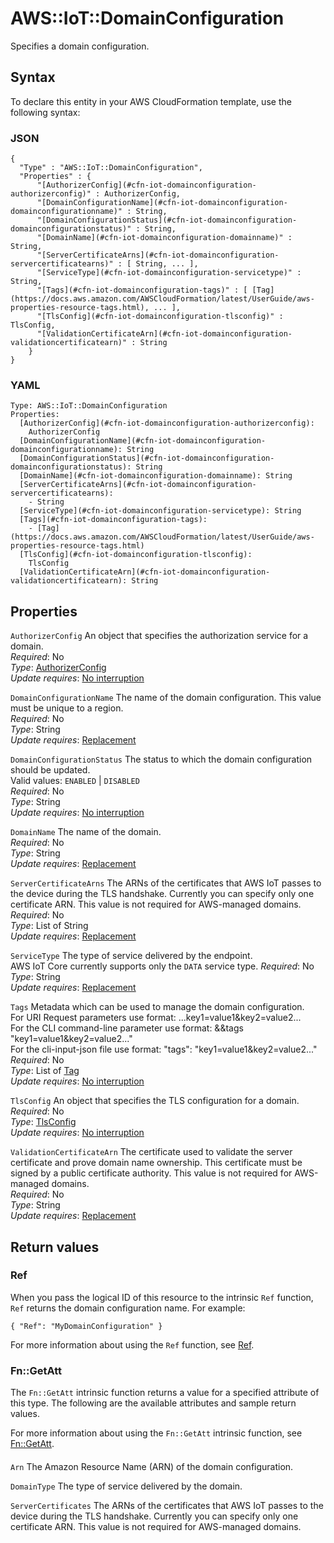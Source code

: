 # AWS::IoT::DomainConfiguration<a name="aws-resource-iot-domainconfiguration"></a>

Specifies a domain configuration\.

## Syntax<a name="aws-resource-iot-domainconfiguration-syntax"></a>

To declare this entity in your AWS CloudFormation template, use the following syntax:

### JSON<a name="aws-resource-iot-domainconfiguration-syntax.json"></a>

```
{
  "Type" : "AWS::IoT::DomainConfiguration",
  "Properties" : {
      "[AuthorizerConfig](#cfn-iot-domainconfiguration-authorizerconfig)" : AuthorizerConfig,
      "[DomainConfigurationName](#cfn-iot-domainconfiguration-domainconfigurationname)" : String,
      "[DomainConfigurationStatus](#cfn-iot-domainconfiguration-domainconfigurationstatus)" : String,
      "[DomainName](#cfn-iot-domainconfiguration-domainname)" : String,
      "[ServerCertificateArns](#cfn-iot-domainconfiguration-servercertificatearns)" : [ String, ... ],
      "[ServiceType](#cfn-iot-domainconfiguration-servicetype)" : String,
      "[Tags](#cfn-iot-domainconfiguration-tags)" : [ [Tag](https://docs.aws.amazon.com/AWSCloudFormation/latest/UserGuide/aws-properties-resource-tags.html), ... ],
      "[TlsConfig](#cfn-iot-domainconfiguration-tlsconfig)" : TlsConfig,
      "[ValidationCertificateArn](#cfn-iot-domainconfiguration-validationcertificatearn)" : String
    }
}
```

### YAML<a name="aws-resource-iot-domainconfiguration-syntax.yaml"></a>

```
Type: AWS::IoT::DomainConfiguration
Properties: 
  [AuthorizerConfig](#cfn-iot-domainconfiguration-authorizerconfig): 
    AuthorizerConfig
  [DomainConfigurationName](#cfn-iot-domainconfiguration-domainconfigurationname): String
  [DomainConfigurationStatus](#cfn-iot-domainconfiguration-domainconfigurationstatus): String
  [DomainName](#cfn-iot-domainconfiguration-domainname): String
  [ServerCertificateArns](#cfn-iot-domainconfiguration-servercertificatearns): 
    - String
  [ServiceType](#cfn-iot-domainconfiguration-servicetype): String
  [Tags](#cfn-iot-domainconfiguration-tags): 
    - [Tag](https://docs.aws.amazon.com/AWSCloudFormation/latest/UserGuide/aws-properties-resource-tags.html)
  [TlsConfig](#cfn-iot-domainconfiguration-tlsconfig): 
    TlsConfig
  [ValidationCertificateArn](#cfn-iot-domainconfiguration-validationcertificatearn): String
```

## Properties<a name="aws-resource-iot-domainconfiguration-properties"></a>

`AuthorizerConfig`  <a name="cfn-iot-domainconfiguration-authorizerconfig"></a>
An object that specifies the authorization service for a domain\.  
*Required*: No  
*Type*: [AuthorizerConfig](aws-properties-iot-domainconfiguration-authorizerconfig.md)  
*Update requires*: [No interruption](https://docs.aws.amazon.com/AWSCloudFormation/latest/UserGuide/using-cfn-updating-stacks-update-behaviors.html#update-no-interrupt)

`DomainConfigurationName`  <a name="cfn-iot-domainconfiguration-domainconfigurationname"></a>
The name of the domain configuration\. This value must be unique to a region\.  
*Required*: No  
*Type*: String  
*Update requires*: [Replacement](https://docs.aws.amazon.com/AWSCloudFormation/latest/UserGuide/using-cfn-updating-stacks-update-behaviors.html#update-replacement)

`DomainConfigurationStatus`  <a name="cfn-iot-domainconfiguration-domainconfigurationstatus"></a>
The status to which the domain configuration should be updated\.  
Valid values: `ENABLED` \| `DISABLED`  
*Required*: No  
*Type*: String  
*Update requires*: [No interruption](https://docs.aws.amazon.com/AWSCloudFormation/latest/UserGuide/using-cfn-updating-stacks-update-behaviors.html#update-no-interrupt)

`DomainName`  <a name="cfn-iot-domainconfiguration-domainname"></a>
The name of the domain\.  
*Required*: No  
*Type*: String  
*Update requires*: [Replacement](https://docs.aws.amazon.com/AWSCloudFormation/latest/UserGuide/using-cfn-updating-stacks-update-behaviors.html#update-replacement)

`ServerCertificateArns`  <a name="cfn-iot-domainconfiguration-servercertificatearns"></a>
The ARNs of the certificates that AWS IoT passes to the device during the TLS handshake\. Currently you can specify only one certificate ARN\. This value is not required for AWS\-managed domains\.  
*Required*: No  
*Type*: List of String  
*Update requires*: [Replacement](https://docs.aws.amazon.com/AWSCloudFormation/latest/UserGuide/using-cfn-updating-stacks-update-behaviors.html#update-replacement)

`ServiceType`  <a name="cfn-iot-domainconfiguration-servicetype"></a>
The type of service delivered by the endpoint\.  
 AWS IoT Core currently supports only the `DATA` service type\.
*Required*: No  
*Type*: String  
*Update requires*: [Replacement](https://docs.aws.amazon.com/AWSCloudFormation/latest/UserGuide/using-cfn-updating-stacks-update-behaviors.html#update-replacement)

`Tags`  <a name="cfn-iot-domainconfiguration-tags"></a>
Metadata which can be used to manage the domain configuration\.  
For URI Request parameters use format: \.\.\.key1=value1&key2=value2\.\.\.  
For the CLI command\-line parameter use format: &&tags "key1=value1&key2=value2\.\.\."  
For the cli\-input\-json file use format: "tags": "key1=value1&key2=value2\.\.\."
*Required*: No  
*Type*: List of [Tag](https://docs.aws.amazon.com/AWSCloudFormation/latest/UserGuide/aws-properties-resource-tags.html)  
*Update requires*: [No interruption](https://docs.aws.amazon.com/AWSCloudFormation/latest/UserGuide/using-cfn-updating-stacks-update-behaviors.html#update-no-interrupt)

`TlsConfig`  <a name="cfn-iot-domainconfiguration-tlsconfig"></a>
An object that specifies the TLS configuration for a domain\.  
*Required*: No  
*Type*: [TlsConfig](aws-properties-iot-domainconfiguration-tlsconfig.md)  
*Update requires*: [No interruption](https://docs.aws.amazon.com/AWSCloudFormation/latest/UserGuide/using-cfn-updating-stacks-update-behaviors.html#update-no-interrupt)

`ValidationCertificateArn`  <a name="cfn-iot-domainconfiguration-validationcertificatearn"></a>
The certificate used to validate the server certificate and prove domain name ownership\. This certificate must be signed by a public certificate authority\. This value is not required for AWS\-managed domains\.  
*Required*: No  
*Type*: String  
*Update requires*: [Replacement](https://docs.aws.amazon.com/AWSCloudFormation/latest/UserGuide/using-cfn-updating-stacks-update-behaviors.html#update-replacement)

## Return values<a name="aws-resource-iot-domainconfiguration-return-values"></a>

### Ref<a name="aws-resource-iot-domainconfiguration-return-values-ref"></a>

 When you pass the logical ID of this resource to the intrinsic `Ref` function, `Ref` returns the domain configuration name\. For example:

 `{ "Ref": "MyDomainConfiguration" }` 

For more information about using the `Ref` function, see [Ref](https://docs.aws.amazon.com/AWSCloudFormation/latest/UserGuide/intrinsic-function-reference-ref.html)\.

### Fn::GetAtt<a name="aws-resource-iot-domainconfiguration-return-values-fn--getatt"></a>

The `Fn::GetAtt` intrinsic function returns a value for a specified attribute of this type\. The following are the available attributes and sample return values\.

For more information about using the `Fn::GetAtt` intrinsic function, see [Fn::GetAtt](https://docs.aws.amazon.com/AWSCloudFormation/latest/UserGuide/intrinsic-function-reference-getatt.html)\.

#### <a name="aws-resource-iot-domainconfiguration-return-values-fn--getatt-fn--getatt"></a>

`Arn`  <a name="Arn-fn::getatt"></a>
The Amazon Resource Name \(ARN\) of the domain configuration\.

`DomainType`  <a name="DomainType-fn::getatt"></a>
The type of service delivered by the domain\.

`ServerCertificates`  <a name="ServerCertificates-fn::getatt"></a>
The ARNs of the certificates that AWS IoT passes to the device during the TLS handshake\. Currently you can specify only one certificate ARN\. This value is not required for AWS\-managed domains\.